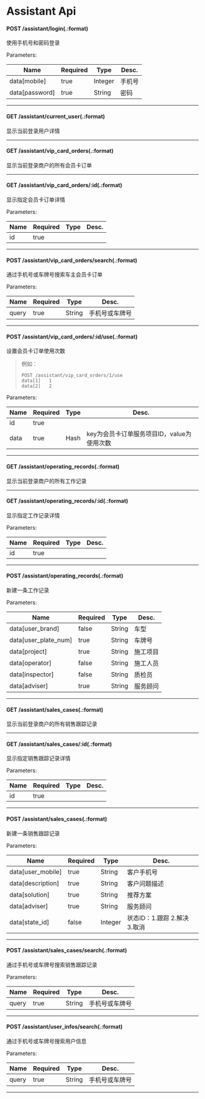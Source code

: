 Assistant Api
=====

#### POST /assistant/login(.:format)  

使用手机号和密码登录

Parameters:

Name | Required | Type | Desc.
---- | -------- | ---- | -----
data[mobile] | true | Integer | 手机号
data[password] | true | String | 密码

-----

#### GET /assistant/current_user(.:format)  

显示当前登录用户详情

-----

#### GET /assistant/vip_card_orders(.:format)  

显示当前登录商户的所有会员卡订单

-----

#### GET /assistant/vip_card_orders/:id(.:format)  

显示指定会员卡订单详情

Parameters:

Name | Required | Type | Desc.
---- | -------- | ---- | -----
id | true |  |  

-----

#### POST /assistant/vip_card_orders/search(.:format)  

通过手机号或车牌号搜索车主会员卡订单

Parameters:

Name | Required | Type | Desc.
---- | -------- | ---- | -----
query | true | String | 手机号或车牌号

-----

#### POST /assistant/vip_card_orders/:id/use(.:format)  

设置会员卡订单使用次数

> 例如：
> ```
> POST /assistant/vip_card_orders/1/use
> data[1]   1
> data[2]   2
> ```


Parameters:

Name | Required | Type | Desc.
---- | -------- | ---- | -----
id | true |  |  
data | true | Hash | key为会员卡订单服务项目ID，value为使用次数

-----

#### GET /assistant/operating_records(.:format)  

显示当前登录商户的所有工作记录

-----

#### GET /assistant/operating_records/:id(.:format)  

显示指定工作记录详情

Parameters:

Name | Required | Type | Desc.
---- | -------- | ---- | -----
id | true |  |  

-----

#### POST /assistant/operating_records(.:format)  

新建一条工作记录

Parameters:

Name | Required | Type | Desc.
---- | -------- | ---- | -----
data[user_brand] | false | String | 车型
data[user_plate_num] | true | String | 车牌号
data[project] | true | String | 施工项目
data[operator] | false | String | 施工人员
data[inspector] | false | String | 质检员
data[adviser] | true | String | 服务顾问

-----

#### GET /assistant/sales_cases(.:format)  

显示当前登录商户的所有销售跟踪记录

-----

#### GET /assistant/sales_cases/:id(.:format)  

显示指定销售跟踪记录详情

Parameters:

Name | Required | Type | Desc.
---- | -------- | ---- | -----
id | true |  |  

-----

#### POST /assistant/sales_cases(.:format)  

新建一条销售跟踪记录

Parameters:

Name | Required | Type | Desc.
---- | -------- | ---- | -----
data[user_mobile] | true | String | 客户手机号
data[description] | true | String | 客户问题描述
data[solution] | true | String | 推荐方案
data[adviser] | true | String | 服务顾问
data[state_id] | false | Integer | 状态ID：1.跟踪 2.解决 3.取消

-----

#### POST /assistant/sales_cases/search(.:format)  

通过手机号或车牌号搜索销售跟踪记录

Parameters:

Name | Required | Type | Desc.
---- | -------- | ---- | -----
query | true | String | 手机号或车牌号

-----

#### POST /assistant/user_infos/search(.:format)  

通过手机号或车牌号搜索用户信息

Parameters:

Name | Required | Type | Desc.
---- | -------- | ---- | -----
query | true | String | 手机号或车牌号

-----
